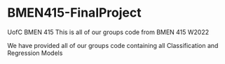 # BMEN415-FinalProject
UofC BMEN 415 
This is all of our groups code from BMEN 415 W2022

We have provided all of our groups code containing all Classification and Regression Models

